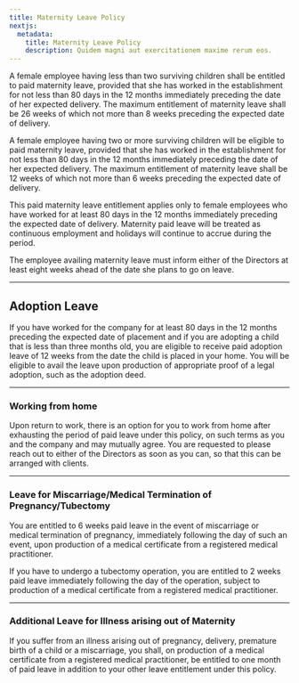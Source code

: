 ```yaml
---
title: Maternity Leave Policy
nextjs:
  metadata:
    title: Maternity Leave Policy
    description: Quidem magni aut exercitationem maxime rerum eos.
---
```


A female employee having less than two surviving children shall be entitled to paid maternity leave, provided that she has worked in the establishment for not less than 80 days in the 12 months immediately preceding the date of her expected delivery.  The maximum entitlement of maternity leave shall be 26 weeks of which not more than 8 weeks preceding the expected date of delivery.

A female employee having two or more surviving children will be eligible to paid maternity leave, provided that she has worked in the establishment for not less than 80 days in the 12 months immediately preceding the date of her expected delivery.  The maximum entitlement of maternity leave shall be 12 weeks of which not more than 6 weeks preceding the expected date of delivery.

This paid maternity leave entitlement applies only to female employees who have worked for at least 80 days in the 12 months immediately preceding the expected date of delivery.  Maternity paid leave will be treated as continuous employment and holidays will continue to accrue during the period.

The employee availing maternity leave must inform either of the Directors at least eight weeks ahead of the date she plans to go on leave.

---

## Adoption Leave

If you have worked for the company for at least 80 days in the 12 months preceding the expected date of placement and if you are adopting a child that is less than three months old, you are eligible to receive paid adoption leave of 12 weeks from the date the child is placed in your home. You will be eligible to avail the leave upon production of appropriate proof of a legal adoption, such as the adoption deed.

---

### Working from home

Upon return to work, there is an option for you to work from home after exhausting the period of paid leave under this policy, on such terms as you and the company and may mutually agree. You are requested to please reach out to either of the Directors as soon as you can, so that this can be arranged with clients.

---

### Leave for Miscarriage/Medical Termination of Pregnancy/Tubectomy

You are entitled to 6 weeks paid leave in the event of miscarriage or medical termination of pregnancy, immediately following the day of such an event, upon production of a medical certificate from a registered medical practitioner.

If you have to undergo a tubectomy operation, you are entitled to 2 weeks paid leave immediately following the day of the operation, subject to production of a medical certificate from a registered medical practitioner.

---

### Additional Leave for Illness arising out of Maternity

If you suffer from an illness arising out of pregnancy, delivery, premature birth of a child or a miscarriage, you shall, on production of a medical certificate from a registered medical practitioner, be entitled to one month of paid leave in addition to your other leave entitlement under this policy.
